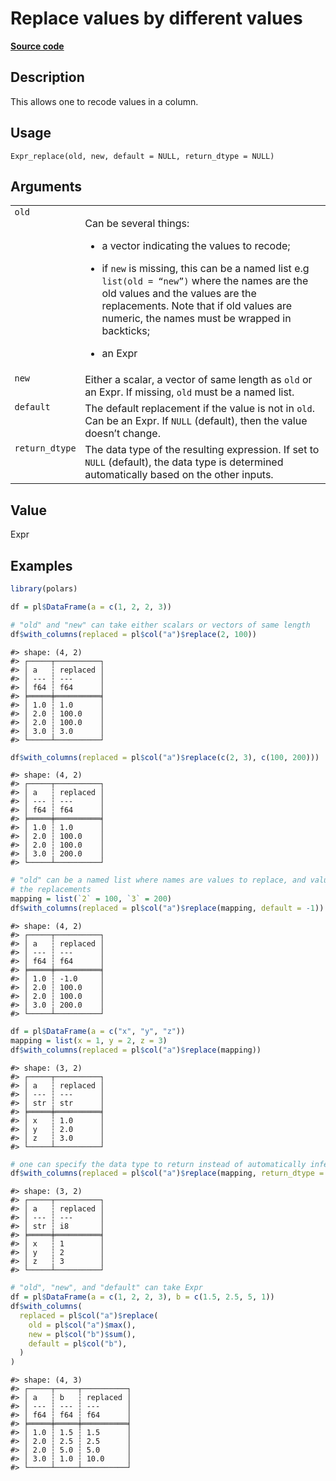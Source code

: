 
# Replace values by different values

[**Source code**](https://github.com/pola-rs/r-polars/tree/53c7d964901ed4a019998e89aff8c6d44691d793/R/expr__expr.R#L3628)

## Description

This allows one to recode values in a column.

## Usage

<pre><code class='language-R'>Expr_replace(old, new, default = NULL, return_dtype = NULL)
</code></pre>

## Arguments

<table>
<tr>
<td style="white-space: nowrap; font-family: monospace; vertical-align: top">
<code id="Expr_replace_:_old">old</code>
</td>
<td>

Can be several things:

<ul>
<li>

a vector indicating the values to recode;

</li>
<li>

if <code>new</code> is missing, this can be a named list e.g
<code>list(old = “new”)</code> where the names are the old values and
the values are the replacements. Note that if old values are numeric,
the names must be wrapped in backticks;

</li>
<li>

an Expr

</li>
</ul>
</td>
</tr>
<tr>
<td style="white-space: nowrap; font-family: monospace; vertical-align: top">
<code id="Expr_replace_:_new">new</code>
</td>
<td>
Either a scalar, a vector of same length as <code>old</code> or an Expr.
If missing, <code>old</code> must be a named list.
</td>
</tr>
<tr>
<td style="white-space: nowrap; font-family: monospace; vertical-align: top">
<code id="Expr_replace_:_default">default</code>
</td>
<td>
The default replacement if the value is not in <code>old</code>. Can be
an Expr. If <code>NULL</code> (default), then the value doesn’t change.
</td>
</tr>
<tr>
<td style="white-space: nowrap; font-family: monospace; vertical-align: top">
<code id="Expr_replace_:_return_dtype">return_dtype</code>
</td>
<td>
The data type of the resulting expression. If set to <code>NULL</code>
(default), the data type is determined automatically based on the other
inputs.
</td>
</tr>
</table>

## Value

Expr

## Examples

``` r
library(polars)

df = pl$DataFrame(a = c(1, 2, 2, 3))

# "old" and "new" can take either scalars or vectors of same length
df$with_columns(replaced = pl$col("a")$replace(2, 100))
```

    #> shape: (4, 2)
    #> ┌─────┬──────────┐
    #> │ a   ┆ replaced │
    #> │ --- ┆ ---      │
    #> │ f64 ┆ f64      │
    #> ╞═════╪══════════╡
    #> │ 1.0 ┆ 1.0      │
    #> │ 2.0 ┆ 100.0    │
    #> │ 2.0 ┆ 100.0    │
    #> │ 3.0 ┆ 3.0      │
    #> └─────┴──────────┘

``` r
df$with_columns(replaced = pl$col("a")$replace(c(2, 3), c(100, 200)))
```

    #> shape: (4, 2)
    #> ┌─────┬──────────┐
    #> │ a   ┆ replaced │
    #> │ --- ┆ ---      │
    #> │ f64 ┆ f64      │
    #> ╞═════╪══════════╡
    #> │ 1.0 ┆ 1.0      │
    #> │ 2.0 ┆ 100.0    │
    #> │ 2.0 ┆ 100.0    │
    #> │ 3.0 ┆ 200.0    │
    #> └─────┴──────────┘

``` r
# "old" can be a named list where names are values to replace, and values are
# the replacements
mapping = list(`2` = 100, `3` = 200)
df$with_columns(replaced = pl$col("a")$replace(mapping, default = -1))
```

    #> shape: (4, 2)
    #> ┌─────┬──────────┐
    #> │ a   ┆ replaced │
    #> │ --- ┆ ---      │
    #> │ f64 ┆ f64      │
    #> ╞═════╪══════════╡
    #> │ 1.0 ┆ -1.0     │
    #> │ 2.0 ┆ 100.0    │
    #> │ 2.0 ┆ 100.0    │
    #> │ 3.0 ┆ 200.0    │
    #> └─────┴──────────┘

``` r
df = pl$DataFrame(a = c("x", "y", "z"))
mapping = list(x = 1, y = 2, z = 3)
df$with_columns(replaced = pl$col("a")$replace(mapping))
```

    #> shape: (3, 2)
    #> ┌─────┬──────────┐
    #> │ a   ┆ replaced │
    #> │ --- ┆ ---      │
    #> │ str ┆ str      │
    #> ╞═════╪══════════╡
    #> │ x   ┆ 1.0      │
    #> │ y   ┆ 2.0      │
    #> │ z   ┆ 3.0      │
    #> └─────┴──────────┘

``` r
# one can specify the data type to return instead of automatically inferring it
df$with_columns(replaced = pl$col("a")$replace(mapping, return_dtype = pl$Int8))
```

    #> shape: (3, 2)
    #> ┌─────┬──────────┐
    #> │ a   ┆ replaced │
    #> │ --- ┆ ---      │
    #> │ str ┆ i8       │
    #> ╞═════╪══════════╡
    #> │ x   ┆ 1        │
    #> │ y   ┆ 2        │
    #> │ z   ┆ 3        │
    #> └─────┴──────────┘

``` r
# "old", "new", and "default" can take Expr
df = pl$DataFrame(a = c(1, 2, 2, 3), b = c(1.5, 2.5, 5, 1))
df$with_columns(
  replaced = pl$col("a")$replace(
    old = pl$col("a")$max(),
    new = pl$col("b")$sum(),
    default = pl$col("b"),
  )
)
```

    #> shape: (4, 3)
    #> ┌─────┬─────┬──────────┐
    #> │ a   ┆ b   ┆ replaced │
    #> │ --- ┆ --- ┆ ---      │
    #> │ f64 ┆ f64 ┆ f64      │
    #> ╞═════╪═════╪══════════╡
    #> │ 1.0 ┆ 1.5 ┆ 1.5      │
    #> │ 2.0 ┆ 2.5 ┆ 2.5      │
    #> │ 2.0 ┆ 5.0 ┆ 5.0      │
    #> │ 3.0 ┆ 1.0 ┆ 10.0     │
    #> └─────┴─────┴──────────┘
